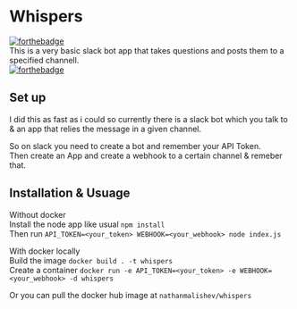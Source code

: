 # Whispers
[![forthebadge](http://forthebadge.com/images/badges/fuck-it-ship-it.svg)](http://forthebadge.com)  
This is a very basic slack bot app that takes questions and posts them to a specified channell.  
[![forthebadge](http://forthebadge.com/images/badges/fuck-it-ship-it.svg)](http://forthebadge.com)

## Set up
I did this as fast as i could so currently there is a slack bot which you talk to & an app that relies the message in a given channel.

So on slack you need to create a bot and remember your API Token.  
Then create an App and create a webhook to a certain channel & remeber that.

## Installation & Usuage
Without docker  
Install the node app like usual `npm install`  
Then run `API_TOKEN=<your_token> WEBHOOK=<your_webhook> node index.js`

   
With docker locally  
Build the image `docker build . -t whispers`  
Create a container `docker run -e API_TOKEN=<your_token> -e WEBHOOK=<your_webhook> -d whispers`  

Or you can pull the docker hub image at `nathanmalishev/whispers`


